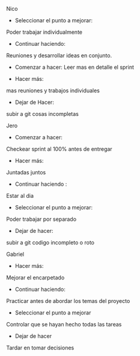 Nico


- Seleccionar el punto a mejorar:

Poder trabajar individualmente 

- Continuar haciendo:

Reuniones y desarrollar ideas en conjunto.

- Comenzar a hacer:
Leer mas en detalle el sprint

- Hacer más:

mas reuniones y trabajos individuales

- Dejar de Hacer:

subir a git cosas incompletas





Jero

- Comenzar a hacer:

Checkear sprint al 100% antes de entregar


- Hacer más:

Juntadas juntos


- Continuar haciendo :

Estar al dia 


- Seleccionar el punto a mejorar:

Poder trabajar por separado


- Dejar de hacer:

subir a git codigo incompleto o roto



Gabriel

- Hacer más:

 Mejorar el encarpetado


- Continuar haciendo:

 Practicar antes de abordar los temas del proyecto 



- Seleccionar el punto a mejorar

 Controlar que se hayan hecho todas las tareas


- Dejar de hacer

 Tardar en tomar decisiones









